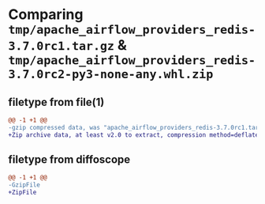 # Comparing `tmp/apache_airflow_providers_redis-3.7.0rc1.tar.gz` & `tmp/apache_airflow_providers_redis-3.7.0rc2-py3-none-any.whl.zip`

## filetype from file(1)

```diff
@@ -1 +1 @@
-gzip compressed data, was "apache_airflow_providers_redis-3.7.0rc1.tar", last modified: Mon Jan 22 08:30:35 2024, max compression
+Zip archive data, at least v2.0 to extract, compression method=deflate
```

## filetype from diffoscope

```diff
@@ -1 +1 @@
-GzipFile
+ZipFile
```

